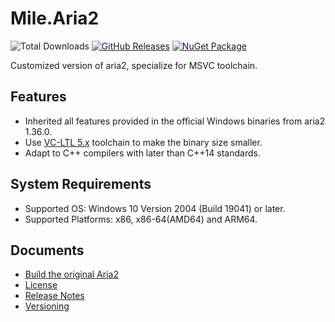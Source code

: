 ﻿# Mile.Aria2

![Total Downloads](https://img.shields.io/github/downloads/ProjectMile/Mile.Aria2/total)
[![GitHub Releases](https://img.shields.io/github/v/release/ProjectMile/Mile.Aria2?include_prereleases)](https://github.com/ProjectMile/Mile.Aria2/releases)
[![NuGet Package](https://img.shields.io/nuget/vpre/Mile.Aria2)](https://www.nuget.org/packages/Mile.Aria2)

Customized version of aria2, specialize for MSVC toolchain.

## Features

- Inherited all features provided in the official Windows binaries from aria2
  1.36.0.
- Use [VC-LTL 5.x](https://github.com/Chuyu-Team/VC-LTL5) toolchain to make the
  binary size smaller.
- Adapt to C++ compilers with later than C++14 standards.

## System Requirements

- Supported OS: Windows 10 Version 2004 (Build 19041) or later.
- Supported Platforms: x86, x86-64(AMD64) and ARM64.

## Documents

- [Build the original Aria2](Documents/BuildOriginalAria2.md)
- [License](License.md)
- [Release Notes](ReleaseNotes.md)
- [Versioning](Documents/Versioning.md)
